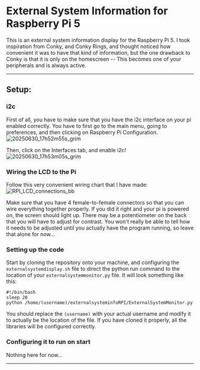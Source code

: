 # External System Information for Raspberry Pi 5
This is an external system information display for the Raspberry Pi 5. I took inspiration from Conky, and Conky Rings, and thought noticed how convenient it was to have that kind of information, but the one drawback to Conky is that it is only on the homescreen -- This becomes one of your peripherals and is always active.

---
## Setup:
### i2c
First of all, you have to make sure that you have the i2c interface on your pi enabled correctly. You have to first go to the main menu, going to preferences, and then clicking on Raspberry Pi Configuration.
![20250630_17h52m55s_grim](https://github.com/user-attachments/assets/cc184b76-221e-4f67-a1a0-6f18fe17f528)

Then, click on the Interfaces tab, and enable i2c!
![20250630_17h53m05s_grim](https://github.com/user-attachments/assets/ec01cef7-98cd-4863-a37a-0a141431b74c)

### Wiring the LCD to the Pi
Follow this very convenient wiring chart that I have made:
![RPI_LCD_connections_bb](https://github.com/user-attachments/assets/ff390d91-f48f-4f4b-8de8-7ec5ee3dde17)

Make sure that you have 4 female-to-female connectors so that you can wire everything together properly. If you did it right and your pi is powered on, the screen should light up. There may be a potentiometer on the back that you will have to adjust for contrast. You won't really be able to tell how it needs to be adjusted until you actually have the program running, so leave that alone for now...

### Setting up the code
Start by cloning the repository onto your machine, and configuring the `externalsystemdisplay.sh` file to direct the python run command to the location of your `externalsystemmonitor.py` file. 
It will look something like this:
```
#!/bin/bash
sleep 20
python /home/(username)/externalsysteminfoRPI/ExternalSystemMonitor.py
```
You should replace the `(username)` with your actual username and modify it to actually be the location of the file. If you have cloned it properly, all the libraries will be configured correctly.

### Configuring it to run on start
Nothing here for now...

---
